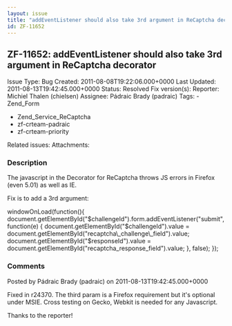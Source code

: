 ```yaml
---
layout: issue
title: "addEventListener should also take 3rd argument in ReCaptcha decorator"
id: ZF-11652
---
```


ZF-11652: addEventListener should also take 3rd argument in ReCaptcha decorator
-------------------------------------------------------------------------------

 Issue Type: Bug Created: 2011-08-08T19:22:06.000+0000 Last Updated: 2011-08-13T19:42:45.000+0000 Status: Resolved Fix version(s): 
 Reporter:  Michiel Thalen (chielsen)  Assignee:  Pádraic Brady (padraic)  Tags: - Zend\_Form
- Zend\_Service\_ReCaptcha
- zf-crteam-padraic
- zf-crteam-priority
 
 Related issues: 
 Attachments: 
### Description

The javascript in the Decorator for ReCaptcha throws JS errors in Firefox (even 5.01) as well as IE.

Fix is to add a 3rd argument:

windowOnLoad(function(){ document.getElementById("$challengeId").form.addEventListener("submit", function(e) { document.getElementById("$challengeId").value = document.getElementById("recaptcha\_challenge\_field").value; document.getElementById("$responseId").value = document.getElementById("recaptcha\_response\_field").value; }, false); });

 

 

### Comments

Posted by Pádraic Brady (padraic) on 2011-08-13T19:42:45.000+0000

Fixed in r24370. The third param is a Firefox requirement but it's optional under MSIE. Cross testing on Gecko, Webkit is needed for any Javascript.

Thanks to the reporter!

 

 